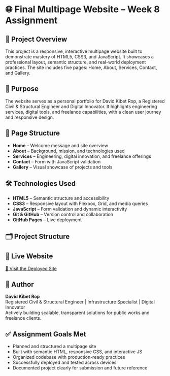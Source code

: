 # 🌐 Final Multipage Website – Week 8 Assignment

## 📌 Project Overview
This project is a responsive, interactive multipage website built to demonstrate mastery of HTML5, CSS3, and JavaScript. It showcases a professional layout, semantic structure, and real-world deployment practices. The site includes five pages: Home, About, Services, Contact, and Gallery.

## 🎯 Purpose
The website serves as a personal portfolio for David Kibet Rop, a Registered Civil & Structural Engineer and Digital Innovator. It highlights engineering services, digital tools, and freelance capabilities, with a clean user journey and responsive design.

## 🧱 Page Structure
- **Home** – Welcome message and site overview  
- **About** – Background, mission, and technologies used  
- **Services** – Engineering, digital innovation, and freelance offerings  
- **Contact** – Form with JavaScript validation  
- **Gallery** – Visual showcase of projects and tools

## 🛠️ Technologies Used
- **HTML5** – Semantic structure and accessibility  
- **CSS3** – Responsive layout with Flexbox, Grid, and media queries  
- **JavaScript** – Form validation and dynamic interactivity  
- **Git & GitHub** – Version control and collaboration  
- **GitHub Pages** – Live deployment

## 🗂️ Project Structure

## 🚀 Live Website
[🔗 Visit the Deployed Site](https://ropk025.github.io/week-8-assignment)

## 👤 Author
**David Kibet Rop**  
Registered Civil & Structural Engineer | Infrastructure Specialist | Digital Innovator  
Actively building scalable, transparent solutions for public works and freelance clients.

## ✅ Assignment Goals Met
- Planned and structured a multipage site  
- Built with semantic HTML, responsive CSS, and interactive JS  
- Organized codebase with production-ready practices  
- Successfully deployed and tested across devices  
- Documented project clearly for submission and future reference